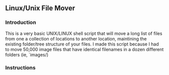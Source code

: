 ## Linux/Unix File Mover

### Introduction
This is a very basic UNIX/LINUX shell script that will move a long list of files from one a collection of locations to another location, maintining the existing folder/tree structure of your files. I made this script because I had to move 50,000 image files that have identical filenames in a dozen different folders (ie, `images/)
### Instructions
